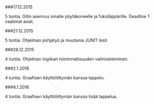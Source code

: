 ###17.12.2015

5 tuntia. Gitin asennus omalle pöytäkoneelle ja fuksiläppärille. Deadline 1 vaatimat asiat.

###21.12.2015

5 tuntia. Ohjelman pohjatyö ja muutama JUNIT testi

###28.12.2015

4 tuntia. Ohjelman logiikan toiminnallisuuden valmisteleminen.


###2.1.2016

4 tuntia. Graafisen käyttöliittymän kanssa tappelu.


###4.1.2016

4 tuntia. Graafisen käyttöliittymän kanssa lisää tappelua.
